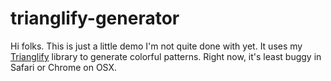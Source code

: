 # trianglify-generator

Hi folks. This is just a little demo I'm not quite done with yet. 
It uses my [Trianglify](https://github.com/qrohlf/trianglify) library to generate colorful patterns.
Right now, it's least buggy in Safari or Chrome on OSX.
